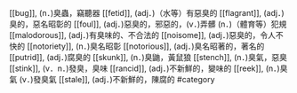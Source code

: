 [[bug]], (n．)臭蟲，竊聽器 
[[fetid]], (adj．)（水等）有惡臭的 
[[flagrant]], (adj．)臭的，惡名昭彰的 
[[foul]], (adj．)惡臭的，邪惡的，(v．)弄髒 (n．)（體育等）犯規 
[[malodorous]], (adj．)有臭味的、不合法的 
[[noisome]], (adj．)惡臭的，令人不快的 
[[notoriety]], (n．)臭名昭彰 
[[notorious]], (adj．)臭名昭著的，著名的 
[[putrid]], (adj．)腐臭的 
[[skunk]], (n．)臭鼬，黃鼠狼 
[[stench]], (n．)臭氣，惡臭 
[[stink]], (v．n．)發臭，臭味 
[[rancid]], (adj．)不新鮮的，變味的 
[[reek]], (n．)臭氣 (v．)發臭氣 
[[stale]], (adj．)不新鮮的，陳腐的 
#category
